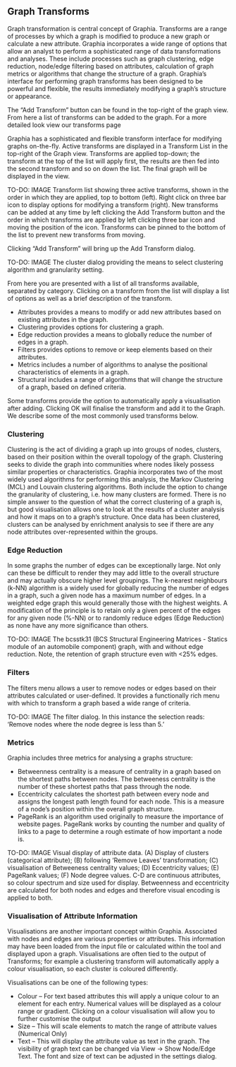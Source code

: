 ## Graph Transforms

Graph transformation is central concept of Graphia. Transforms are a range of processes by which a graph is modified to produce a new graph or calculate a new attribute. Graphia incorporates a wide range of options that allow an analyst to perform a sophisticated range of data transformations and analyses. These include processes such as graph clustering, edge reduction, node/edge filtering based on attributes, calculation of graph metrics or algorithms that change the structure of a graph. Graphia’s interface for performing graph transforms has been designed to be powerful and flexible, the results immediately modifying a graph’s structure or appearance.

The “Add Transform” button can be found in the top-right of the graph view. From here a list of transforms can be added to the graph. For a more detailed look view our transforms page

Graphia has a sophisticated and flexible transform interface for modifying graphs on-the-fly. Active transforms are displayed in a Transform List in the top-right of the Graph view. Transforms are applied top-down; the transform at the top of the list will apply first, the results are then fed into the second transform and so on down the list. The final graph will be displayed in the view.

TO-DO: IMAGE
Transform list showing three active transforms, shown in the order in which they are applied, top to bottom (left). Right click on three bar icon to display options for modifying a transform (right). New transforms can be added at any time by left clicking the Add Transform button and the order in which transforms are applied by left clicking three bar icon and moving the position of the icon. Transforms can be pinned to the bottom of the list to prevent new transforms from moving.

Clicking “Add Transform” will bring up the Add Transform dialog.

TO-DO: IMAGE
The cluster dialog providing the means to select clustering algorithm and granularity setting.

From here you are presented with a list of all transforms available, separated by category. Clicking on a transform from the list will display a list of options as well as a brief description of the transform.

- Attributes provides a means to modify or add new attributes based on existing attributes in the graph.
- Clustering provides options for clustering a graph.
- Edge reduction provides a means to globally reduce the number of edges in a graph. 
- Filters provides options to remove or keep elements based on their attributes.
- Metrics includes a number of algorithms to analyse the positional characteristics of elements in a graph.
- Structural includes a range of algorithms that will change the structure of a graph, based on defined criteria.

Some transforms provide the option to automatically apply a visualisation after adding. Clicking OK will finalise the transform and add it to the Graph. We describe some of the most commonly used transforms below. 

### Clustering

Clustering is the act of dividing a graph up into groups of nodes, clusters, based on their position within the overall topology of the graph. Clustering seeks to divide the graph into communities where nodes likely possess similar properties or characteristics. Graphia incorporates two of the most widely used algorithms for performing this analysis, the Markov Clustering (MCL) and Louvain clustering algorithms.  Both include the option to change the granularity of clustering, i.e. how many clusters are formed.  There is no simple answer to the question of what the correct clustering of a graph is, but good visualisation allows one to look at the results of a cluster analysis and how it maps on to a graph’s structure. Once data has been clustered, clusters can be analysed by enrichment analysis to see if there are any node attributes over-represented within the groups.   

### Edge Reduction

In some graphs the number of edges can be exceptionally large. Not only can these be difficult to render they may add little to the overall structure and may actually obscure higher level groupings. The k-nearest neighbours (k-NN) algorithm is a widely used for globally reducing the number of edges in a graph, such a given node has a maximum number of edges. In a weighted edge graph this would generally those with the highest weights.  A modification of the principle is to retain only a given percent of the edges for any given node (%-NN) or to randomly reduce edges (Edge Reduction) as none have any more significance than others.

TO-DO: IMAGE
The bcsstk31 (BCS Structural Engineering Matrices - Statics module of an automobile component) graph, with and without edge reduction. Note, the retention of graph structure even with <25% edges.

### Filters

The filters menu allows a user to remove nodes or edges based on their attributes calculated or user-defined. It provides a functionally rich menu with which to transform a graph based a wide range of criteria.

TO-DO: IMAGE
The filter dialog. In this instance the selection reads: ‘Remove nodes where the node degree is less than 5.’

### Metrics
Graphia includes three metrics for analysing a graphs structure:
- Betweenness centrality is a measure of centrality in a graph based on the shortest paths between nodes. The betweeness centrality is the number of these shortest paths that pass through the node.
- Eccentricity calculates the shortest path between every node and assigns the longest path length found for each node. This is a measure of a node’s position within the overall graph structure. 
- PageRank is an algorithm used originally to measure the importance of website pages. PageRank works by counting the number and quality of links to a page to determine a rough estimate of how important a node is.

TO-DO: IMAGE
Visual display of attribute data. (A) Display of clusters (categorical attribute); (B) following ‘Remove Leaves’ transformation; (C) visualisation of Betweeness centrality values; (D) Eccentricity values; (E) PageRank values; (F) Node degree values. C-D are continuous attributes, so colour spectrum and size used for display. Betweenness and eccentricity are calculated for both nodes and edges and therefore visual encoding is applied to both.

### Visualisation of Attribute Information

Visualisations are another important concept within Graphia. Associated with nodes and edges are various properties or attributes.  This information may have been loaded from the input file or calculated within the tool and displayed upon a graph. Visualisations are often tied to the output of Transforms; for example a clustering transform will automatically apply a colour visualisation, so each cluster is coloured differently.

Visualisations can be one of the following types:

- Colour – For text based attributes this will apply a unique colour to an element for each entry. Numerical values will be displayed as a colour range or gradient. Clicking on a colour visualisation will allow you to further customise the output
- Size – This will scale elements to match the range of attribute values (Numerical Only)
- Text – This will display the attribute value as text in the graph. The visibility of graph text can be changed via View -> Show Node/Edge Text. The font and size of text can be adjusted in the settings dialog.